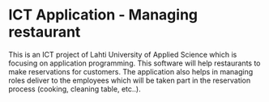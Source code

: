 # ICT Application - Managing restaurant


This is an ICT project of Lahti University of Applied Science which is focusing on application programming.
This software will help restaurants to make reservations for customers. The application also helps in managing roles deliver to the employees which will be taken part in the reservation process (cooking, cleaning table, etc..). 
